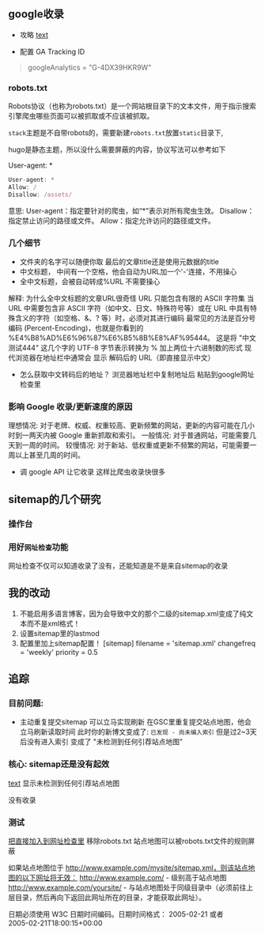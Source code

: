 ## google收录

- 攻略 [text](https://blog.sugarin.net/p/google%E6%94%B6%E5%BD%95/)

- 配置 GA Tracking ID
> googleAnalytics = "G-4DX39HKR9W"

### robots.txt

Robots协议（也称为robots.txt）是一个网站根目录下的文本文件，用于指示搜索引擎爬虫哪些页面可以被抓取或不应该被抓取。

`stack`主题是不自带robots的，需要新建`robots.txt`放置`static`目录下, 

hugo是静态主题，所以没什么需要屏蔽的内容，协议写法可以参考如下

User-agent: *


```typescript
User-agent: *
Allow: /
Disallow: /assets/

```

意思:
User-agent：指定要针对的爬虫，如“*”表示对所有爬虫生效。
Disallow：指定禁止访问的路径或文件。
Allow：指定允许访问的路径或文件。


### 几个细节

- 文件夹的名字可以随便你取 最后的文章title还是使用元数据的title
- 中文标题， 中间有一个空格，他会自动为URL加一个'-'连接，不用操心
- 全中文标题，会被自动转成%URL 不需要操心

解释: 为什么全中文标题的文章URL很奇怪
URL 只能包含有限的 ASCII 字符集
当 URL 中需要包含非 ASCII 字符（如中文、日文、特殊符号等）或在 URL 中具有特殊含义的字符（如空格、&、? 等）时，必须对其进行编码
最常见的方法是百分号编码 (Percent-Encoding)，也就是你看到的 %E4%B8%AD%E6%96%87%E6%B5%8B%E8%AF%95444。
这是将 "中文测试444" 这几个字的 UTF-8 字节表示转换为 % 加上两位十六进制数的形式
现代浏览器在地址栏中通常会 显示 解码后的 URL（即直接显示中文）

- 怎么获取中文转码后的地址？
浏览器地址栏中复制地址后 粘贴到google网址检查里

### 影响 Google 收录/更新速度的原因

理想情况: 对于老牌、权威、权重较高、更新频繁的网站，更新的内容可能在几小时到一两天内被 Google 重新抓取和索引。
一般情况: 对于普通网站，可能需要几天到一周的时间。
较慢情况: 对于新站、低权重或更新不频繁的网站，可能需要一周以上甚至几周的时间。


- 调 google API 让它收录
这样比爬虫收录快很多



## sitemap的几个研究

### 操作台



### 用好`网址检查`功能
网址检查不仅可以知道收录了没有，还能知道是不是来自sitemap的收录

## 我的改动
1. 不能启用多语言博客，因为会导致中文的那个二级的sitemap.xml变成了纯文本而不是xml格式！
2. 设置sitemap里的lastmod
3. 配置里加上sitemap配置！
[sitemap]
  filename = 'sitemap.xml'
  changefreq = 'weekly'
  priority = 0.5

## 追踪

### 目前问题:
- 主动重复提交sitemap 可以立马实现刷新
在GSC里重复提交站点地图，他会立马刷新读取时间
此时你的新博文变成了: `已发现 - 尚未编入索引`
但是过2~3天后没有进入索引  变成了 "未检测到任何引荐站点地图"

### 核心: sitemap还是没有起效
[text](https://knowckx.github.io/disabling-fn-ctrl-lenovo-laptops/)  显示未检测到任何引荐站点地图

[](https://knowckx.github.io/seo-test-148/) 没有收录

### 测试
[把直接加入到网址检查里](knowckx.github.io/sitemap.xml)
移除robots.txt 站点地图可以被robots.txt文件的规则屏蔽

如果站点地图位于 http://www.example.com/mysite/sitemap.xml，则该站点地图的以下网址将无效：
http://www.example.com/ - 级别高于站点地图
http://www.example.com/yoursite/ - 与站点地图处于同级目录中（必须前往上层目录，然后再向下返回此网址所在的目录，才能获取此网址）。


日期必须使用 W3C 日期时间编码。日期时间格式：
2005-02-21  或者   
2005-02-21T18:00:15+00:00